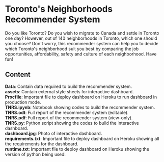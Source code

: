 # Toronto's Neighborhoods Recommender System
Do you like Toronto? Do you wish to migrate to Canada and settle in Toronto one day? However, out of 140 neighborhoods in Toronto, which one should you choose? Don't worry, this recommender system can help you to decide which Toronto's neighborhood suit you best by comparing the job opportunities, affordability, safety and culture of each neighborhood. Have fun!

## Content
**Data**: Contain data required to build the recommender system.  
**assets**: Contain external style sheets for interactive dashboard.  
**Procfile**: Important file to deploy dashboard on Heroku to run dashboard in production mode.  
**TNRS.ipynb**: Notebook showing codes to build the recommender system.  
**TNRS.odt**: Full report of the recommender system (editable).  
**TNRS.pdf**: Full report of the recommender system (view-only).  
**TNRS.py**: Python script showing the codes to build the interactive dashboard.  
**dashboard.jpg**: Photo of interactive dashboard.  
**requirements.txt**: Important file to deploy dashboard on Heroku showing all the requirements for the dashboard.  
**runtime.txt**: Important file to deploy dashboard on Heroku showing the version of python being used.  